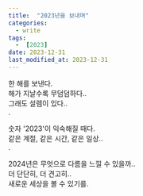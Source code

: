 ```yaml
---
title:  "2023년을 보내며" 
categories:
  - write
tags:
  -  [2023]
date: 2023-12-31
last_modified_at: 2023-12-31
---
```

한 해를 보낸다.<br>
해가 지날수록 무덤덤하다..<br>
그래도 설렘이 있다..<br>.<br>

숫자 '2023'이 익숙해질 때다.<br>
같은 계절, 같은 시간, 같은 일상..<br>.<br>

2024년은 무엇으로 다름을 느낄 수 있을까..<br>
더 단단히, 더 견고히..<br>
새로운 세상을 볼 수 있기를.